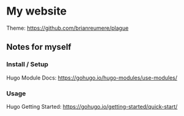 # My website

Theme: https://github.com/brianreumere/plague

## Notes for myself

### Install / Setup

Hugo Module Docs: https://gohugo.io/hugo-modules/use-modules/

### Usage

Hugo Getting Started: https://gohugo.io/getting-started/quick-start/


